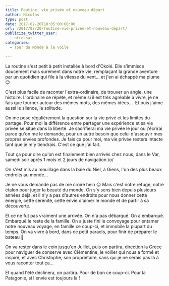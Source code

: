 ```yaml
---
title: Routine, vie privée et nouveau départ
author: Nicolas
type: post
date: 2017-02-20T10:05:00+00:00
url: /2017/02/20/routine-vie-privee-et-nouveau-depart/
publicize_twitter_user:
  - ntrossat
categories:
  - Tour du Monde à la voile

---
```

La routine s'est petit à petit installée à bord d'Okolé. Elle s’immisce doucement mais surement dans notre vie, remplaçant la grande aventure par un quotidien qui file à la vitesse du vent... et j'en ai échappé ma plume 😉

C'est plus facile de raconter l'extra-ordinaire, de trouver un angle, une histoire. L'ordinaire se répète, et même si il est très agréable à vivre, je ne fais que tourner autour des mêmes mots, des mêmes idées...  Et puis j'aime aussi le silence, la solitude.

On me pose régulièrement la question sur la vie privé et les limites du partage. Pour moi la différence entre partager une expérience et sa vie privée se situe dans la liberté. Je sacrifierai ma vie privée le jour ou j'écrirai parce qu'on me le demande, pour un autre besoin que celui d'assouvir mes propres envies profondes. Je fais ça pour moi, ma vie privée restera intacte tant que je m'y tiendrais. C'est ce que j'ai fait.

Tout ça pour dire qu'on est finalement bien arrivés chez nous, dans le Var, samedi soir après 1 mois et 2 jours de navigation \o/

On s'est mis au mouillage dans la baie du Niel, à Giens, l'un des plus beaux endroits au monde...

Je ne vous demande pas de me croire hein 😉 Mais c'est notre refuge, notre étalon pour juger la beauté du monde. On s'y sens bien depuis plusieurs années déjà, et il n'y a pas d'autres endroits pour nous donner cette énergie, cette sérénité, cette envie d'aimer le monde et de partir à sa découverte.

Et ce ne fut pas vraiment une arrivée. On n'a pas débarqué. On a embarqué. Embarqué le reste de la famille. On a juste fini le convoyage pour entamer notre nouveau voyage, en famille ce coup-ci, et immobile la plupart du temps. On va vivre à bord, dans ce petit paradis, pour finir de préparer le bateau 🙂

On va rester dans le coin jusqu'en Juillet, puis on partira, direction la Grèce pour naviguer de conserve avec Clémentine, le voilier qui nous a formé et inspiré, et avec Christophe, son propriétaire, sans qui je ne serais pas là à vous raconter tout ça...

Et quand l'été déclinera, on partira. Pour de bon ce coup-ci. Pour la Patagonie, si l'envie est toujours là !

&nbsp;

&nbsp;